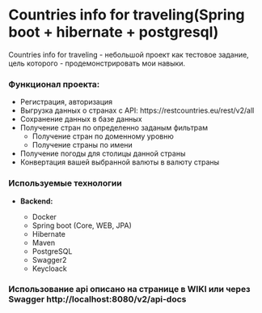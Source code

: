 <h1> Countries info for traveling(Spring boot + hibernate + postgresql)</h1>
<p> Countries info for traveling - небольшой проект как тестовое задание, цель которого - продемонстрировать мои навыки. </p>
 <h3>Функционал проекта:</h3>
 <ul>
    <li> Регистрация, авторизация </li>
    <li> Выгрузка данных о странах с API: https://restcountries.eu/rest/v2/all</li>
    <li>Сохранение данных в базе данных </li>
    <li>Получение стран по определенно заданым фильтрам
        <ul>
          <li>Получение стран по доменному уровню</li>
          <li>Получение страны по имени</li>
       </ul>
    </li>
    <li> Получение погоды для столицы данной страны</li>
    <li> Конвертация вашей выбранной валюты в валюту страны</li>
 </ul>
 
 
 <h3> Используемые технологии</h3>
 <ul>
    <li><b>Backend:</b></li>
    <ul>
        <li> Docker </li>
        <li>Spring boot (Core, WEB, JPA)</li>
        <li>Hibernate</li>
        <li>Maven</li>
        <li>PostgreSQL</li>
        <li> Swagger2 </li>
        <li> Keycloack </li>   
   </ul>
 </ul>
 
 <h3>Использование api описано на странице в WIKI или через Swagger http://localhost:8080/v2/api-docs</h3>
    
